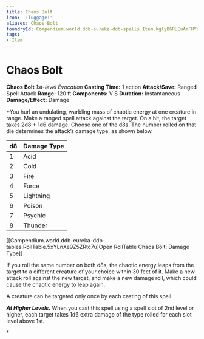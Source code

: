 ```yaml
---
title: Chaos Bolt
icon: ':luggage:'
aliases: Chaos Bolt
foundryId: Compendium.world.ddb-eureka-ddb-spells.Item.kglyBGRUEuAmFHYq
tags:
- Item
---
```


# Chaos Bolt

**Chaos Bolt**
_1st-level Evocation_
**Casting Time:** 1 action
**Attack/Save:** Ranged Spell Attack
**Range:** 120 ft
**Components:** V S
**Duration:** Instantaneous
**Damage/Effect:** Damage

*You hurl an undulating, warbling mass of chaotic energy at one creature in range. Make a ranged spell attack against the target. On a hit, the target takes 2d8 + 1d6 damage. Choose one of the d8s. The number rolled on that die determines the attack’s damage type, as shown below.
<div class="table-overflow-wrapper">
<table class="compendium-left-aligned-table">
<thead>
<tr>
<th>d8</th>
<th>Damage Type</th>
</tr>
</thead>
<tbody>
<tr>
<td>1</td>
<td>Acid</td>
</tr>
<tr>
<td>2</td>
<td>Cold</td>
</tr>
<tr>
<td>3</td>
<td>Fire</td>
</tr>
<tr>
<td>4</td>
<td>Force</td>
</tr>
<tr>
<td>5</td>
<td>Lightning</td>
</tr>
<tr>
<td>6</td>
<td>Poison</td>
</tr>
<tr>
<td>7</td>
<td>Psychic</td>
</tr>
<tr>
<td>8</td>
<td>Thunder</td>
</tr>
</tbody>
</table><div id="table-link">[[Compendium.world.ddb-eureka-ddb-tables.RollTable.5xYLnXe9Z5ZRtc7u|Open RollTable Chaos Bolt: Damage Type]]
<p>If you roll the same number on both d8s, the chaotic energy leaps from the target to a different creature of your choice within 30 feet of it. Make a new attack roll against the new target, and make a new damage roll, which could cause the chaotic energy to leap again.

A creature can be targeted only once by each casting of this spell.

*****At Higher Levels.***** When you cast this spell using a spell slot of 2nd level or higher, each target takes 1d6 extra damage of the type rolled for each slot level above 1st.</p>*